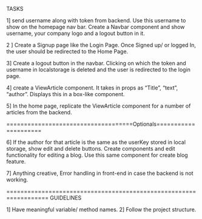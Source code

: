 TASKS

1] send username along with token from backend. Use this username to show on the homepage nav bar. Create a Navbar component and show username, your company logo and a logout button in it. 

2 ] Create a Signup page like the Login Page. Once Signed up/ or logged In, the user should be redirected to the Home Page. 

3] Create a logout button in the navbar. Clicking on which the token and username in localstorage is deleted and the user is redirected to the login page. 

4] create a ViewArticle component. It takes in props as “Title”, “text”, “author”.
Displays this in a box-like component. 

5] In the home page, replicate the ViewArticle component for a number of articles from the backend.

====================================Optionals=====================

6] If the author for that article is the same as the userKey stored in local storage, show edit and delete buttons. Create components and edit functionality for editing a blog. Use this same component for create blog feature. 

7] Anything creative, Error handling in front-end in case the backend is not working. 

==================================================================
GUIDELINES

1] Have meaningful variable/ method names.
2] Follow the project structure.
